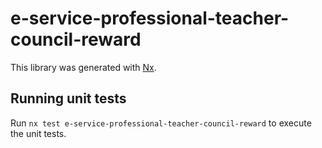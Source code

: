 # e-service-professional-teacher-council-reward

This library was generated with [Nx](https://nx.dev).

## Running unit tests

Run `nx test e-service-professional-teacher-council-reward` to execute the unit tests.
